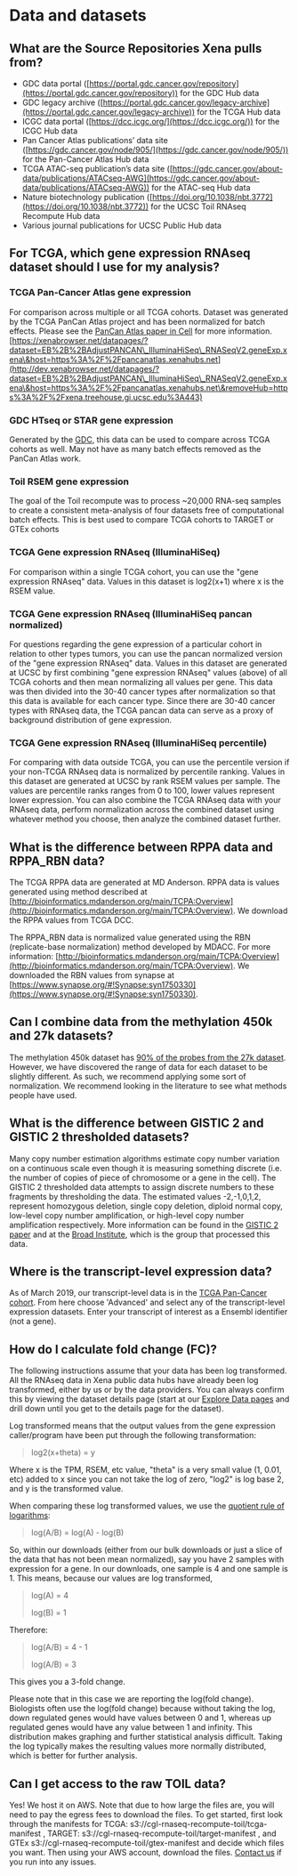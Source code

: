 # Data and datasets

## What are the Source Repositories Xena pulls from?

* GDC data portal ([https://portal.gdc.cancer.gov/repository](https://portal.gdc.cancer.gov/repository)) for the GDC Hub data
* GDC legacy archive ([https://portal.gdc.cancer.gov/legacy-archive](https://portal.gdc.cancer.gov/legacy-archive)) for the TCGA Hub data
* ICGC data portal ([https://dcc.icgc.org/](https://dcc.icgc.org/)) for the ICGC Hub data
* Pan Cancer Atlas publications’ data site ([https://gdc.cancer.gov/node/905/](https://gdc.cancer.gov/node/905/)) for the Pan-Cancer Atlas Hub data
* TCGA ATAC-seq publication’s data site ([https://gdc.cancer.gov/about-data/publications/ATACseq-AWG](https://gdc.cancer.gov/about-data/publications/ATACseq-AWG)) for the ATAC-seq Hub data
* Nature biotechnology publication ([https://doi.org/10.1038/nbt.3772](https://doi.org/10.1038/nbt.3772)) for the UCSC Toil RNAseq Recompute Hub data
* Various journal publications for UCSC Public Hub data

## For TCGA, which gene expression RNAseq dataset should I use for my analysis?

### TCGA Pan-Cancer Atlas gene expression

For comparison across multiple or all TCGA cohorts. Dataset was generated by the TCGA PanCan Atlas project and has been normalized for batch effects. Please see the [PanCan Atlas paper in Cell](https://www.cell.com/pb-assets/consortium/pancanceratlas/pancani3/index.html) for more information. [https://xenabrowser.net/datapages/?dataset=EB%2B%2BAdjustPANCAN\_IlluminaHiSeq\_RNASeqV2.geneExp.xena\&host=https%3A%2F%2Fpancanatlas.xenahubs.net](http://dev.xenabrowser.net/datapages/?dataset=EB%2B%2BAdjustPANCAN\_IlluminaHiSeq\_RNASeqV2.geneExp.xena\&host=https%3A%2F%2Fpancanatlas.xenahubs.net\&removeHub=https%3A%2F%2Fxena.treehouse.gi.ucsc.edu%3A443)

### GDC HTseq or STAR gene expression

Generated by the [GDC](https://portal.gdc.cancer.gov/), this data can be used to compare across TCGA cohorts as well. May not have as many batch effects removed as the PanCan Atlas work.

### Toil RSEM gene expression

The goal of the Toil recompute was to process \~20,000 RNA-seq samples to create a consistent meta-analysis of four datasets free of computational batch effects. This is best used to compare TCGA cohorts to TARGET or GTEx cohorts

### TCGA Gene expression RNAseq (IlluminaHiSeq)

For comparison within a single TCGA cohort, you can use the "gene expression RNAseq" data. Values in this dataset is log2(x+1) where x is the RSEM value.

### TCGA Gene expression RNAseq (IlluminaHiSeq pancan normalized)

For questions regarding the gene expression of a particular cohort in relation to other types tumors, you can use the pancan normalized version of the "gene expression RNAseq" data. Values in this dataset are generated at UCSC by first combining "gene expression RNAseq" values (above) of all TCGA cohorts and then mean normalizing all values per gene. This data was then divided into the 30-40 cancer types after normalization so that this data is available for each cancer type. Since there are 30-40 cancer types with RNAseq data, the TCGA pancan data can serve as a proxy of background distribution of gene expression.

### TCGA Gene expression RNAseq (IlluminaHiSeq percentile)

For comparing with data outside TCGA, you can use the percentile version if your non-TCGA RNAseq data is normalized by percentile ranking. Values in this dataset are generated at UCSC by rank RSEM values per sample. The values are percentile ranks ranges from 0 to 100, lower values represent lower expression. You can also combine the TCGA RNAseq data with your RNAseq data, perform normalization across the combined dataset using whatever method you choose, then analyze the combined dataset further.

## What is the difference between RPPA data and RPPA\_RBN data?

The TCGA RPPA data are generated at MD Anderson. RPPA data is values generated using method described at [http://bioinformatics.mdanderson.org/main/TCPA:Overview](http://bioinformatics.mdanderson.org/main/TCPA:Overview). We download the RPPA values from TCGA DCC.

The RPPA\_RBN data is normalized value generated using the RBN (replicate-base normalization) method developed by MDACC. For more information: [http://bioinformatics.mdanderson.org/main/TCPA:Overview](http://bioinformatics.mdanderson.org/main/TCPA:Overview). We downloaded the RBN values from synapse at [https://www.synapse.org/#!Synapse:syn1750330](https://www.synapse.org/#!Synapse:syn1750330).

## Can I combine data from the methylation 450k and 27k datasets?

The methylation 450k dataset has [90% of the probes from the 27k dataset](https://bmcgenomics.biomedcentral.com/articles/10.1186/1471-2164-14-293). However, we have discovered the range of data for each dataset to be slightly different. As such, we recommend applying some sort of normalization. We recommend looking in the literature to see what methods people have used.

## What is the difference between GISTIC 2 and GISTIC 2 thresholded datasets?

Many copy number estimation algorithms estimate copy number variation on a continuous scale even though it is measuring something discrete (i.e. the number of copies of piece of chromosome or a gene in the cell). The GISTIC 2 thresholded data attempts to assign discrete numbers to these fragments by thresholding the data. The estimated values -2,-1,0,1,2, represent homozygous deletion, single copy deletion, diploid normal copy, low-level copy number amplification, or high-level copy number amplification respectively. More information can be found in the [GISTIC 2 paper](https://genomebiology.biomedcentral.com/articles/10.1186/gb-2011-12-4-r41) and at the [Broad Institute](http://gdac.broadinstitute.org/), which is the group that processed this data.

## Where is the transcript-level expression data?

As of March 2019, our transcript-level data is in the [TCGA Pan-Cancer cohort](https://xenabrowser.net/datapages/?cohort=TCGA%20Pan-Cancer%20\(PANCAN\)). From here choose 'Advanced' and select any of the transcript-level expression datasets. Enter your transcript of interest as a Ensembl identifier (not a gene).

## How do I calculate fold change (FC)?

The following instructions assume that your data has been log transformed. All the RNAseq data in Xena public data hubs have already been log transformed, either by us or by the data providers. You can always confirm this by viewing the dataset details page (start at our [Explore Data pages](https://xenabrowser.net/datapages/) and drill down until you get to the details page for the dataset).

Log transformed means that the output values from the gene expression caller/program have been put through the following transformation:

> log2(x+theta) = y

Where x is the TPM, RSEM, etc value, "theta" is a very small value (1, 0.01, etc) added to x since you can not take the log of zero, "log2" is log base 2, and y is the transformed value.

When comparing these log transformed values, we use the [quotient rule of logarithms](https://en.wikipedia.org/wiki/List\_of\_logarithmic\_identities#Using\_simpler\_operations):

> log(A/B) = log(A) - log(B)

So, within our downloads (either from our bulk downloads or just a slice of the data that has not been mean normalized), say you have 2 samples with expression for a gene. In our downloads, one sample is 4 and one sample is 1. This means, because our values are log transformed,

> log(A) = 4
>
> log(B) = 1

Therefore:

> log(A/B) = 4 - 1
>
> log(A/B) = 3

This gives you a 3-fold change.

Please note that in this case we are reporting the log(fold change). Biologists often use the log(fold change) because without taking the log, down regulated genes would have values between 0 and 1, whereas up regulated genes would have any value between 1 and infinity. This distribution makes graphing and further statistical analysis difficult. Taking the log typically makes the resulting values more normally distributed, which is better for further analysis.

## Can I get access to the raw TOIL data?

Yes! We host it on AWS. Note that due to how large the files are, you will need to pay the egress fees to download the files. To get started, first look through the manifests for TCGA: s3://cgl-rnaseq-recompute-toil/tcga-manifest , TARGET: s3://cgl-rnaseq-recompute-toil/target-manifest , and GTEx s3://cgl-rnaseq-recompute-toil/gtex-manifest and decide which files you want. Then using your AWS account, download the files. [Contact us](../contact-us.md) if you run into any issues.

